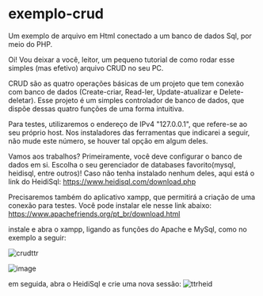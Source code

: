 # exemplo-crud
Um exemplo de arquivo em Html conectado a um banco de dados Sql, por meio do PHP.

Oi! Vou deixar a você, leitor, um pequeno tutorial de como rodar esse simples (mas efetivo) arquivo CRUD no seu PC.

CRUD são as quatro operações básicas de um projeto que tem conexão com banco de dados (Create-criar, Read-ler, Update-atualizar e Delete-deletar).
Esse projeto é um simples controlador de banco de dados, que dispõe dessas quatro funções de uma forma intuitiva.

Para testes, utilizaremos o endereço de IPv4 "127.0.0.1", que refere-se ao seu próprio host. Nos instaladores das ferramentas que indicarei a seguir, não mude este número, se houver tal opção em algum deles.

Vamos aos trabalhos? Primeiramente, você deve configurar o banco de dados em si. Escolha o seu gerenciador de databases favorito(mysql, heidisql, entre outros)!
Caso não tenha instalado nenhum deles, aqui está o link do HeidiSql:
https://www.heidisql.com/download.php

Precisaremos também do aplicativo xampp, que permitirá a criação de uma conexão para testes. Você pode instalar ele nesse link abaixo:
https://www.apachefriends.org/pt_br/download.html

instale e abra o xampp, ligando as funções do Apache e MySql, como no exemplo a seguir:

![crudttr](https://user-images.githubusercontent.com/105890630/228078678-81fdc734-63d2-4eb3-9ee6-b0c5f8050a07.png)

![image](https://user-images.githubusercontent.com/105890630/228086779-3cfd5f3d-2950-4075-becd-5e1ae9968650.png)

em seguida, abra o HeidiSql e crie uma nova sessão:
![ttrheid](https://user-images.githubusercontent.com/105890630/228086603-84950eaf-9e3c-4053-9c63-404af5451554.png)


<codigo sql aqui>

